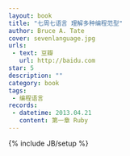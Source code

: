 ```yaml
---
layout: book 
title: "七周七语言 理解多种编程范型"
author: Bruce A. Tate
cover: sevenlanguage.jpg
urls:
 - text: 豆瓣
   url: http://baidu.com
star: 5
description: ""
category: book 
tags: 
 - 编程语言
records:
 - datetime: 2013.04.21
   content: 第一章 Ruby
---
```

{% include JB/setup %}
